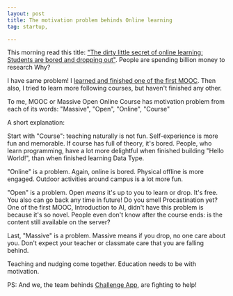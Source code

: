 ```yaml
---
layout: post
title: The motivation problem behinds Online learning
tag: startup,

---
```


This morning read this title: ["The dirty little secret of online learning: Students are bored and dropping out"](http://qz.com/65408/the-dirty-little-secret-of-online-learning-students-are-bored-and-dropping-out/). People are spending billion money to research Why?

I have same problem! I [learned and finished one of the first MOOC](http://kong.vn/ai-class-160k-students/). Then also, I tried to learn more following courses, but haven't finished any other.

To me, MOOC or Massive Open Online Course has motivation problem from each of its words: "Massive", "Open", "Online", "Course"

A short explanation:

Start with "Course": teaching naturally is not fun. Self-experience is more fun and memorable. If course has full of theory, it's bored. People, who learn programming, have a lot more delightful when finished building "Hello World!", than when finished learning Data Type.

"Online" is a problem. Again, online is bored. Physical offline is more engaged. Outdoor activities around campus is a lot more fun.

"Open" is a problem. Open _means_ it's up to you to learn or drop. It's free. You also can go back any time in future! Do you smell Procastination yet? One of the  first MOOC, Introduction to AI, didn't have this problem is because it's so novel. People even don't know after the course ends: is the content still available on the server?

Last, "Massive" is a problem. Massive means if you drop, no one care about you. Don't expect your teacher or classmate care that you are falling behind.

Teaching and nudging come together. Education needs to be with motivation.

PS: And we, the team behinds [Challenge App](https://www.facebook.com/appcenter/challenge-app), are fighting to help!